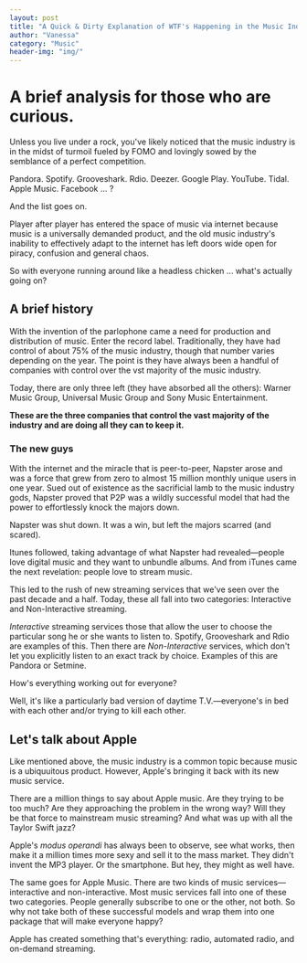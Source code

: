 ```yaml
---
layout: post
title: "A Quick & Dirty Explanation of WTF's Happening in the Music Industry"
author: "Vanessa"
category: "Music"
header-img: "img/"
---
```


<h1>A brief analysis for those who are curious.</h1>

<p>Unless you live under a rock, you've likely noticed that the music industry is in the midst of turmoil fueled by FOMO and lovingly sowed by the semblance of a perfect competition.</p>

Pandora. 
Spotify. 
Grooveshark. 
Rdio.
Deezer.
Google Play.
YouTube.
Tidal. 
Apple Music.
Facebook ... ?

And the list goes on.

Player after player has entered the space of music via internet because music is a universally demanded product, and the old music industry's inability to effectively adapt to the internet has left doors wide open for piracy, confusion and general chaos. 

So with everyone running around like a headless chicken ... what's actually going on?

<h2>A brief history</h2>

With the invention of the parlophone came a need for production and distribution of music. Enter the record label. Traditionally, they have had control of about 75% of the music industry, though that number varies depending on the year. The point is they have always been a handful of companies with control over the vst majority of the music industry. 

Today, there are only three left (they have absorbed all the others): Warner Music Group, Universal Music Group and Sony Music Entertainment.

<strong>These are the three companies that control the vast majority of the industry and are doing all they can to keep it.</strong>

<h3>The new guys</h3>

With the internet and the miracle that is peer-to-peer, Napster arose and was a force that grew from zero to almost 15 million monthly unique users in one year. Sued out of existence as the sacrificial lamb to the music industry gods, Napster proved that P2P was a wildly successful model that had the power to effortlessly knock the majors down. 

Napster was shut down. It was a win, but left the majors scarred (and scared). 

Itunes followed, taking advantage of what Napster had revealed&mdash;people love digital music and they want to unbundle albums. And from iTunes came the next revelation: people love to stream music.

This led to the rush of new streaming services that we've seen over the past decade and a half. Today, these all fall into two categories: Interactive and Non-Interactive streaming.

<em>Interactive</em> streaming services those that allow the user to choose the particular song he or she wants to listen to. Spotify, Grooveshark and Rdio are examples of this. Then there are <em>Non-Interactive</em> services, which don't let you explicitly listen to an exact track by choice. Examples of this are Pandora or Setmine.

How's everything working out for everyone? 

Well, it's like a particularly bad version of daytime T.V.&mdash;everyone's in bed with each other and/or trying to kill each other.

<h2>Let's talk about Apple</h2>

Like mentioned above, the music industry is a common topic because music is a ubiquuitous product. However, Apple's bringing it back with its new music service. 

There are a million things to say about Apple music. Are they trying to be too much? Are they approaching the problem in the wrong way? Will they be that force to mainstream music streaming? And what was up with all the Taylor Swift jazz?

Apple's <em>modus operandi</em> has always been to observe, see what works, then make it a million times more sexy and sell it to the mass market. They didn't invent the MP3 player. Or the smartphone. But hey, they might as well have. 

The same goes for Apple Music. There are two kinds of music services&mdash;interactive and non-interactive. Most music services fall into one of these two categories. People generally subscribe to one or the other, not both. So why not take both of these successful models and wrap them into one package that will make everyone happy?

Apple has created something that's everything: radio, automated radio, and on-demand streaming. 



